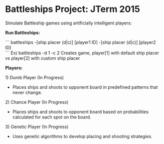 # Battleships Project: JTerm 2015
Simulate Battleship games using artificially intelligent players:

<p><strong>Run Battleships:</strong></p>
```
   battleships -[ship placer (d|c)] [player1 ID] -[ship placer (d|c)] [player2 ID] <br/>
```
   Ex) battleships -d 1 -c 2  Creates game, player[1] with default ship placer vs player[2] with custom ship placer

<p><strong>Players:</strong></p>
1) Dumb Player (In Progress)
<ul>
   <li>Places ships and shoots to opponent board in predefined patterns that never change.</li>
</ul>
2) Chance Player (In Progress)
<ul>
   <li>Places ships and shoots to opponent board based on probabilities calculated for each spot on the board.</li>
</ul>
3) Genetic Player (In Progress)
<ul>
   <li>Uses genetic algorithms to develop placing and shooting strategies.</li>
</ul>
